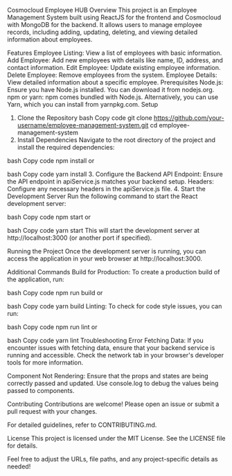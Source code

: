 Cosmocloud Employee HUB
Overview
This project is an Employee Management System built using ReactJS for the frontend and Cosmocloud with MongoDB for the backend. It allows users to manage employee records, including adding, updating, deleting, and viewing detailed information about employees.

Features
Employee Listing: View a list of employees with basic information.
Add Employee: Add new employees with details like name, ID, address, and contact information.
Edit Employee: Update existing employee information.
Delete Employee: Remove employees from the system.
Employee Details: View detailed information about a specific employee.
Prerequisites
Node.js: Ensure you have Node.js installed. You can download it from nodejs.org.
npm or yarn: npm comes bundled with Node.js. Alternatively, you can use Yarn, which you can install from yarnpkg.com.
Setup
1. Clone the Repository
bash
Copy code
git clone https://github.com/your-username/employee-management-system.git
cd employee-management-system
2. Install Dependencies
Navigate to the root directory of the project and install the required dependencies:

bash
Copy code
npm install
or

bash
Copy code
yarn install
3. Configure the Backend
API Endpoint: Ensure the API endpoint in apiService.js matches your backend setup.
Headers: Configure any necessary headers in the apiService.js file.
4. Start the Development Server
Run the following command to start the React development server:

bash
Copy code
npm start
or

bash
Copy code
yarn start
This will start the development server at http://localhost:3000 (or another port if specified).

Running the Project
Once the development server is running, you can access the application in your web browser at http://localhost:3000.

Additional Commands
Build for Production: To create a production build of the application, run:

bash
Copy code
npm run build
or

bash
Copy code
yarn build
Linting: To check for code style issues, you can run:

bash
Copy code
npm run lint
or

bash
Copy code
yarn lint
Troubleshooting
Error Fetching Data: If you encounter issues with fetching data, ensure that your backend service is running and accessible. Check the network tab in your browser's developer tools for more information.

Component Not Rendering: Ensure that the props and states are being correctly passed and updated. Use console.log to debug the values being passed to components.

Contributing
Contributions are welcome! Please open an issue or submit a pull request with your changes.

For detailed guidelines, refer to CONTRIBUTING.md.

License
This project is licensed under the MIT License. See the LICENSE file for details.

Feel free to adjust the URLs, file paths, and any project-specific details as needed!
